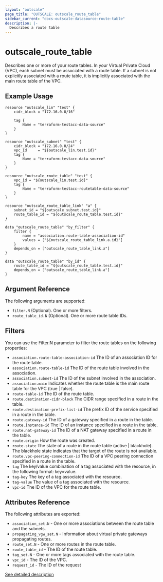 ```yaml
---
layout: "outscale"
page_title: "OUTSCALE: outscale_route_table"
sidebar_current: "docs-outscale-datasource-route-table"
description: |-
  Describes a route table
---
```


# outscale_route_table

Describes one or more of your route tables.
In your Virtual Private Cloud (VPC), each subnet must be associated with a route table. If a subnet is not explicitly associated with a route table, it is implicitly associated with the main route table of the VPC.

## Example Usage

```hcl
resource "outscale_lin" "test" {
    cidr_block = "172.16.0.0/16"

    tag {
        Name = "terraform-testacc-data-source"
    }
}

resource "outscale_subnet" "test" {
    cidr_block = "172.16.0.0/24"
    vpc_id     = "${outscale_lin.test.id}"
    tag {
        Name = "terraform-testacc-data-source"
    }
}

resource "outscale_route_table" "test" {
    vpc_id = "${outscale_lin.test.id}"
    tag {
        Name = "terraform-testacc-routetable-data-source"
    }
}

resource "outscale_route_table_link" "a" {
    subnet_id = "${outscale_subnet.test.id}"
    route_table_id = "${outscale_route_table.test.id}"
}

data "outscale_route_table" "by_filter" {
    filter {
        name = "association.route-table-association-id"
        values = ["${outscale_route_table_link.a.id}"]
    }
    depends_on = ["outscale_route_table_link.a"]
}

data "outscale_route_table" "by_id" {
    route_table_id = "${outscale_route_table.test.id}"
    depends_on = ["outscale_route_table_link.a"]
}
```

## Argument Reference

The following arguments are supported:

* `filter.N` (Optional). One or more filters.
* `route_table_id.N` (Optional). One or more route table IDs.

## Filters

You can use the Filter.N parameter to filter the route tables on the following properties:

* `association.route-table-association-id` The ID of an association ID for the route table.
* `association.route-table-id` The ID of the route table involved in the association.
* `association.subnet-id` The ID of the subnet involved in the association.
* `association.main` Indicates whether the route table is the main route table for the VPC (true | false).
* `route-table-id` The ID of the route table.
* `route.destination-cidr-block` The CIDR range specified in a route in the table.
* `route.destination-prefix-list-id` The prefix ID of the service specified in a route in the table.
* `route.gateway-id` The ID of a gateway specified in a route in the table.
* `route.instance-id` The ID of an instance specified in a route in the table.
* `route.nat-gateway-id` The ID of a NAT gateway specified in a route in the table.
* `route.origin` How the route was created.
* `route.state` The state of a route in the route table (active | blackhole). The blackhole state indicates that the target of the route is not available.
* `route.vpc-peering-connection-id` The ID of a VPC peering connection specified in a route in the table.
* `tag` The key/value combination of a tag associated with the resource, in the following format: key=value.
* `tag-key` The key of a tag associated with the resource.
* `tag-value` The value of a tag associated with the resource.
* `vpc-id` The ID of the VPC for the route table.

## Attributes Reference

The following attributes are exported:

* `association_set.N` - One or more associations between the route table and the subnets.
* `propagating_vgw_set.N` - Information about virtual private gateways propagating routes.
* `route_set.N` - One or more routes in the route table.
* `route_table_id` - The ID of the route table.
* `tag_set.N` - One or more tags associated with the route table.
* `vpc_id` - The ID of the VPC.
* `request_id` - The ID of the request

[See detailed description](http://docs.outscale.com/api_fcu/operations/Action_DescribeRouteTables_get.html#_api_fcu-action_describeroutetables_get)
